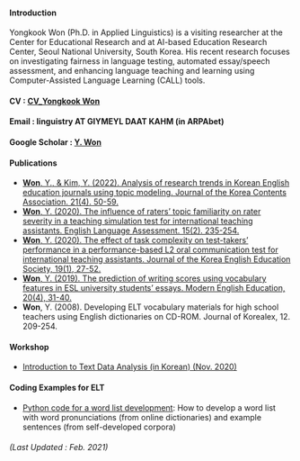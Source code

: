 
#### Introduction 
Yongkook Won (Ph.D. in Applied Linguistics) is a visiting researcher at the Center for Educational Research and at AI-based Education Research Center, Seoul National University, South Korea. His recent research focuses on investigating fairness in language testing, automated essay/speech assessment, and enhancing language teaching and learning using Computer-Assisted Language Learning (CALL) tools.  
#### CV : [CV_Yongkook Won](https://drive.google.com/file/d/1HvaawBzlBvii8Jc6vn78sOuS-cExvmU0/view?usp=sharing) 
#### Email : linguistry AT GIYMEYL DAAT KAHM (in ARPAbet)
#### Google Scholar : [Y. Won](https://scholar.google.com/citations?user=DPPmVCkAAAAJ&hl=en&authuser=1) 

#### Publications  
+ [**Won**, Y., & Kim, Y. (2022). Analysis of research trends in Korean English education journals using topic modeling. Journal of the Korea Contents Association. 21(4). 50-59.]()
+ [**Won**, Y. (2020). The influence of raters’ topic familiarity on rater severity in a teaching simulation test for international teaching assistants. English Language Assessment. 15(2). 235-254.](https://www.kci.go.kr/kciportal/ci/sereArticleSearch/ciSereArtiView.kci?sereArticleSearchBean.artiId=ART002660677)  
+ [**Won**, Y. (2020). The effect of task complexity on test-takers’ performance in a performance-based L2 oral communication test for international teaching assistants. Journal of the Korea English Education Society, 19(1), 27-52.](https://www.kci.go.kr/kciportal/ci/sereArticleSearch/ciSereArtiView.kci?sereArticleSearchBean.artiId=ART002559997)  
+ [**Won**, Y. (2019). The prediction of writing scores using vocabulary features in ESL university students’ essays. Modern English Education, 20(4), 31-40.](https://www.kci.go.kr/kciportal/ci/sereArticleSearch/ciSereArtiView.kci?sereArticleSearchBean.artiId=ART002526263)  
+ **Won**, Y. (2008). Developing ELT vocabulary materials for high school teachers using English dictionaries on CD-ROM. Journal of Korealex, 12. 209-254. 


#### Workshop  
+ [Introduction to Text Data Analysis (in Korean) (Nov. 2020)](https://youtube.com/playlist?list=PLEiZtveAYKFnU9fqjneGyYCroMH8hzoNP)

#### Coding Examples for ELT
+ [Python code for a word list development](https://github.com/linguistry/Python4Linguistics/blob/main/01_Add_pronun_sent_git.ipynb): How to develop a word list with word pronunciations (from online dictionaries) and example sentences (from self-developed corpora)

###### (Last Updated : Feb. 2021)
